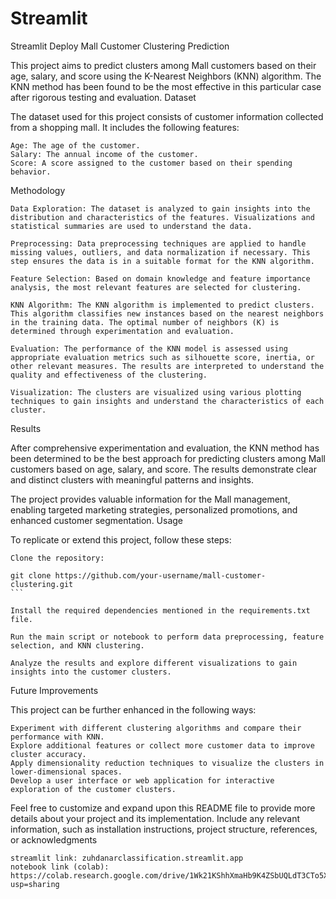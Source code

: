 # Streamlit
Streamlit Deploy
Mall Customer Clustering Prediction

This project aims to predict clusters among Mall customers based on their age, salary, and score using the K-Nearest Neighbors (KNN) algorithm. The KNN method has been found to be the most effective in this particular case after rigorous testing and evaluation.
Dataset

The dataset used for this project consists of customer information collected from a shopping mall. It includes the following features:

    Age: The age of the customer.
    Salary: The annual income of the customer.
    Score: A score assigned to the customer based on their spending behavior.

Methodology

    Data Exploration: The dataset is analyzed to gain insights into the distribution and characteristics of the features. Visualizations and statistical summaries are used to understand the data.

    Preprocessing: Data preprocessing techniques are applied to handle missing values, outliers, and data normalization if necessary. This step ensures the data is in a suitable format for the KNN algorithm.

    Feature Selection: Based on domain knowledge and feature importance analysis, the most relevant features are selected for clustering.

    KNN Algorithm: The KNN algorithm is implemented to predict clusters. This algorithm classifies new instances based on the nearest neighbors in the training data. The optimal number of neighbors (K) is determined through experimentation and evaluation.

    Evaluation: The performance of the KNN model is assessed using appropriate evaluation metrics such as silhouette score, inertia, or other relevant measures. The results are interpreted to understand the quality and effectiveness of the clustering.

    Visualization: The clusters are visualized using various plotting techniques to gain insights and understand the characteristics of each cluster.

Results

After comprehensive experimentation and evaluation, the KNN method has been determined to be the best approach for predicting clusters among Mall customers based on age, salary, and score. The results demonstrate clear and distinct clusters with meaningful patterns and insights.

The project provides valuable information for the Mall management, enabling targeted marketing strategies, personalized promotions, and enhanced customer segmentation.
Usage

To replicate or extend this project, follow these steps:

    Clone the repository:

    git clone https://github.com/your-username/mall-customer-clustering.git
    ```

    Install the required dependencies mentioned in the requirements.txt file.

    Run the main script or notebook to perform data preprocessing, feature selection, and KNN clustering.

    Analyze the results and explore different visualizations to gain insights into the customer clusters.

Future Improvements

This project can be further enhanced in the following ways:

    Experiment with different clustering algorithms and compare their performance with KNN.
    Explore additional features or collect more customer data to improve cluster accuracy.
    Apply dimensionality reduction techniques to visualize the clusters in lower-dimensional spaces.
    Develop a user interface or web application for interactive exploration of the customer clusters.

Feel free to customize and expand upon this README file to provide more details about your project and its implementation. Include any relevant information, such as installation instructions, project structure, references, or acknowledgments

    streamlit link: zuhdanarclassification.streamlit.app
    notebook link (colab): https://colab.research.google.com/drive/1Wk21KShhXmaHb9K4ZSbUQLdT3CTo5X_g?usp=sharing
